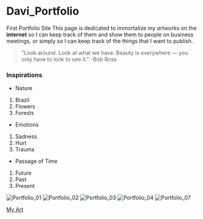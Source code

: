 # Davi_Portfolio
First Portfolio Site
This page is dedicated to immortalize my *artworks* on the **internet** so I can keep track of them and show them to people on business meetings, or simply so I can keep track of the things that I want to publish. 
>"Look around. Look at what we have. Beauty is everywhere — you only have to look to see it." -Bob Ross

### Inspirations

- Nature
1. Brazil
2. Flowers
3. Forests

- Emotions
1. Sadness
2. Hurt
3. Trauma

- Passage of Time
1. Future
2. Past
3. Present

![Portfolio_01](https://user-images.githubusercontent.com/79935703/109867112-1f49b580-7c34-11eb-9a5c-29682a9f7098.jpg)
![Portfolio_02](https://user-images.githubusercontent.com/79935703/109867115-1fe24c00-7c34-11eb-942f-70441915c6bd.jpg)
![Portfolio_03](https://user-images.githubusercontent.com/79935703/109867116-207ae280-7c34-11eb-84fa-d45bb5a938d7.jpg)
![Portfolio_04](https://user-images.githubusercontent.com/79935703/109867117-207ae280-7c34-11eb-8899-336947d06c9c.jpg)
![Portfolio_07](https://user-images.githubusercontent.com/79935703/109867119-21137900-7c34-11eb-918f-f8d62008a7f8.jpg)



[My Art](https://souzadavi1402.wixsite.com/website)
